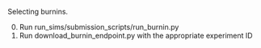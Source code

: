 Selecting burnins.

0. Run run_sims/submission_scripts/run_burnin.py
1. Run download_burnin_endpoint.py with the appropriate experiment ID